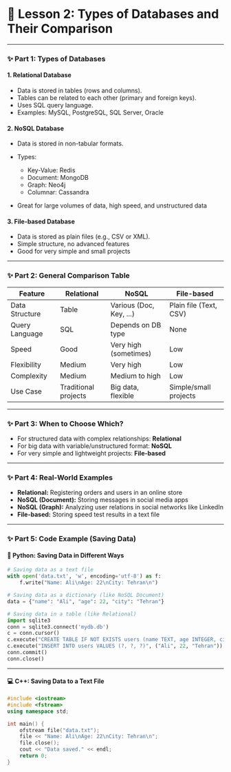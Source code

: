 # 🌈 **Lesson 2: Types of Databases and Their Comparison**

---

### ✨ Part 1: Types of Databases

#### 1. Relational Database

* Data is stored in tables (rows and columns).
* Tables can be related to each other (primary and foreign keys).
* Uses SQL query language.
* Examples: MySQL, PostgreSQL, SQL Server, Oracle

#### 2. NoSQL Database

* Data is stored in non-tabular formats.
* Types:

  * Key-Value: Redis
  * Document: MongoDB
  * Graph: Neo4j
  * Columnar: Cassandra
* Great for large volumes of data, high speed, and unstructured data

#### 3. File-based Database

* Data is stored as plain files (e.g., CSV or XML).
* Simple structure, no advanced features
* Good for very simple and small projects

---

### ✨ Part 2: General Comparison Table

| Feature        | Relational           | NoSQL                   | File-based             |
| -------------- | -------------------- | ----------------------- | ---------------------- |
| Data Structure | Table                | Various (Doc, Key, ...) | Plain file (Text, CSV) |
| Query Language | SQL                  | Depends on DB type      | None                   |
| Speed          | Good                 | Very high (sometimes)   | Low                    |
| Flexibility    | Medium               | Very high               | Low                    |
| Complexity     | Medium               | Medium to high          | Low                    |
| Use Case       | Traditional projects | Big data, flexible      | Simple/small projects  |

---

### ✨ Part 3: When to Choose Which?

* For structured data with complex relationships: **Relational**
* For big data with variable/unstructured format: **NoSQL**
* For very simple and lightweight projects: **File-based**

---

### ✨ Part 4: Real-World Examples

* **Relational:** Registering orders and users in an online store
* **NoSQL (Document):** Storing messages in social media apps
* **NoSQL (Graph):** Analyzing user relations in social networks like LinkedIn
* **File-based:** Storing speed test results in a text file

---

### ✨ Part 5: Code Example (Saving Data)

#### 🐍 Python: Saving Data in Different Ways

```python
# Saving data as a text file
with open('data.txt', 'w', encoding='utf-8') as f:
    f.write("Name: Ali\nAge: 22\nCity: Tehran\n")

# Saving data as a dictionary (like NoSQL Document)
data = {"name": "Ali", "age": 22, "city": "Tehran"}

# Saving data in a table (like Relational)
import sqlite3
conn = sqlite3.connect('mydb.db')
c = conn.cursor()
c.execute("CREATE TABLE IF NOT EXISTS users (name TEXT, age INTEGER, city TEXT)")
c.execute("INSERT INTO users VALUES (?, ?, ?)", ("Ali", 22, "Tehran"))
conn.commit()
conn.close()
```

---

#### 💻 C++: Saving Data to a Text File

```cpp
#include <iostream>
#include <fstream>
using namespace std;

int main() {
    ofstream file("data.txt");
    file << "Name: Ali\nAge: 22\nCity: Tehran\n";
    file.close();
    cout << "Data saved." << endl;
    return 0;
}
```
